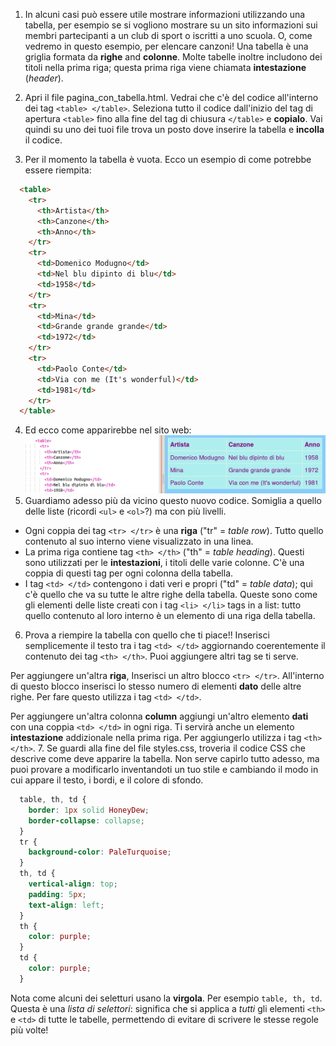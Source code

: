 1. In alcuni casi può essere utile mostrare informazioni utilizzando una tabella, per esempio se si vogliono mostrare su un sito informazioni sui membri partecipanti a un club di sport o iscritti a uno scuola. O, come vedremo in questo esempio, per elencare canzoni! Una tabella è una griglia formata da **righe** and **colonne**. Molte tabelle inoltre includono dei titoli nella prima riga; questa prima riga viene chiamata **intestazione** (_header_).
2. Apri il file pagina\_con\_tabella.html. Vedrai che c'è del codice all'interno dei tag `<table> </table>`. Seleziona tutto il codice dall'inizio del tag di apertura `<table>` fino alla fine del tag di chiusura `</table>` e **copialo**. Vai quindi su uno dei tuoi file trova un posto dove inserire la tabella e **incolla** il codice.

3. Per il momento la tabella è vuota. Ecco un esempio di come potrebbe essere riempita:
  ```html
    <table>
      <tr>
        <th>Artista</th>
        <th>Canzone</th>
        <th>Anno</th>
      </tr>
      <tr>
        <td>Domenico Modugno</td>
        <td>Nel blu dipinto di blu</td>
        <td>1958</td>
      </tr>
      <tr>
        <td>Mina</td>
        <td>Grande grande grande</td>
        <td>1972</td>
      </tr>
      <tr>
        <td>Paolo Conte</td>
        <td>Via con me (It's wonderful)</td>
        <td>1981</td>
      </tr>
    </table>
  ```
4. Ed ecco come apparirebbe nel sito web: ![](assets/TableResult2.png)
5. Guardiamo adesso più da vicino questo nuovo codice. Somiglia a quello delle liste \(ricordi `<ul>` e `<ol>`?\) ma con più livelli.
 * Ogni coppia dei tag `<tr> </tr>` è una **riga** ("tr" = _table row_). Tutto quello contenuto al suo interno viene visualizzato in una linea.
 * La prima riga contiene tag `<th> </th>` ("th" = _table heading_). Questi sono utilizzati per le **intestazioni**, i titoli delle varie colonne. C'è una coppia di questi tag per ogni colonna della tabella.
 * I tag `<td> </td>` contengono i dati veri e propri ("td" = _table data_); qui c'è quello che va su tutte le altre righe della tabella. Queste sono come gli elementi delle liste creati con i tag `<li> </li>` tags in a list: tutto quello contenuto al loro interno è un elemento di una riga della tabella.
6. Prova a riempire la tabella con quello che ti piace!! Inserisci semplicemente il testo tra i tag `<td> </td>` aggiornando coerentemente il contenuto dei tag `<th> </th>`. Puoi aggiungere altri tag se ti serve.
 
  Per aggiungere un'altra **riga**, Inserisci un altro blocco `<tr> </tr>`. All'interno di questo blocco inserisci lo stesso numero di elementi **dato** delle altre righe. Per fare questo utilizza i tag `<td> </td>`.
 
  Per aggiungere un'altra colonna **column** aggiungi un'altro elemento **dati** con una coppia `<td> </td>` in ogni riga. Ti servirà anche un elemento **intestazione** addizionale nella prima riga. Per aggiungerlo utilizza i tag `<th> </th>`.
7. Se guardi alla fine del file styles.css, troveria il codice CSS che descrive come deve apparire la tabella. Non serve capirlo tutto adesso, ma puoi provare a modificarlo inventandoti un tuo stile e cambiando il modo in cui appare il testo, i bordi, e il colore di sfondo.
  ```css
    table, th, td {
      border: 1px solid HoneyDew;
      border-collapse: collapse;
    }
    tr {
      background-color: PaleTurquoise;
    }
    th, td {
      vertical-align: top;
      padding: 5px;
      text-align: left;
    }
    th {
      color: purple;
    }
    td {
      color: purple;
    }
  ```
  Nota come alcuni dei seletturi usano la **virgola**. Per esempio `table, th, td`. Questa è una _lista di selettori_: significa che si applica a _tutti_ gli elementi `<th>` e `<td>` di tutte le tabelle, permettendo di evitare di scrivere le stesse regole più volte!
  